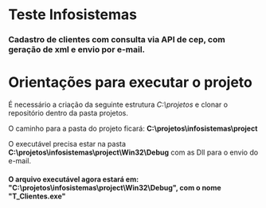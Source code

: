 # Teste Infosistemas

### Cadastro de clientes com consulta via API de cep, com geração de xml e envio por e-mail.

# Orientações para executar o projeto

É necessário a criação da seguinte estrutura _C:\projetos_ e clonar o repositório dentro da pasta projetos.

O caminho para a pasta do projeto ficará: __C:\projetos\infosistemas\project__

O executável precisa estar na pasta __C:\projetos\infosistemas\project\Win32\Debug__ com as Dll para o envio do e-mail.

#### O arquivo executável agora estará em: "C:\projetos\infosistemas\project\Win32\Debug", com o nome "T_Clientes.exe"

